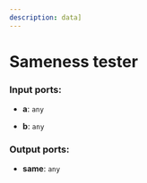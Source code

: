 ```yaml
---
description: data]
---
```


# Sameness tester

### Input ports:

* __a__: `any`


* __b__: `any`

### Output ports:

* __same__: `any`

